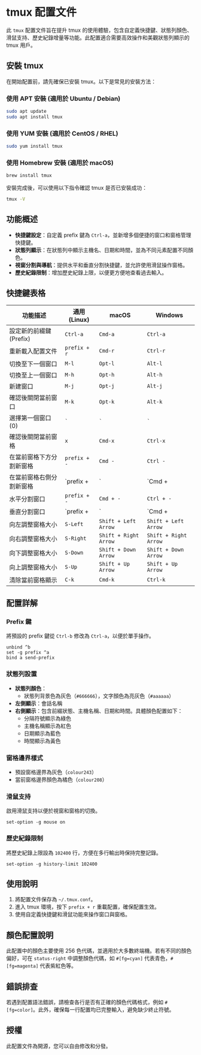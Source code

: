 
# tmux 配置文件

此 `tmux` 配置文件旨在提升 tmux 的使用體驗，包含自定義快捷鍵、狀態列顏色、滑鼠支持、歷史紀錄增量等功能。此配置適合需要高效操作和美觀狀態列顯示的 tmux 用戶。

## 安裝 tmux

在開始配置前，請先確保已安裝 tmux。以下是常見的安裝方法：

### 使用 APT 安裝 (適用於 Ubuntu / Debian)

```bash
sudo apt update
sudo apt install tmux
```

### 使用 YUM 安裝 (適用於 CentOS / RHEL)

```bash
sudo yum install tmux
```

### 使用 Homebrew 安裝 (適用於 macOS)

```bash
brew install tmux
```

安裝完成後，可以使用以下指令確認 tmux 是否已安裝成功：

```bash
tmux -V
```

## 功能概述

- **快捷鍵設定**：自定義 prefix 鍵為 `Ctrl-a`，並新增多個便捷的窗口和窗格管理快捷鍵。
- **狀態列顯示**：在狀態列中顯示主機名、日期和時間，並為不同元素配置不同顏色。
- **視窗分割與導航**：提供水平和垂直分割快捷鍵，並允許使用滑鼠操作窗格。
- **歷史紀錄限制**：增加歷史紀錄上限，以便更方便地查看過去輸入。

## 快捷鍵表格

| 功能描述                    | 通用 (Linux)          | macOS                         | Windows                        |
|-----------------------------|-----------------------|-------------------------------|--------------------------------|
| 設定新的前綴鍵 (Prefix)     | `Ctrl-a`             | `Cmd-a`                       | `Ctrl-a`                       |
| 重新載入配置文件            | `prefix + r`         | `Cmd-r`                       | `Ctrl-r`                       |
| 切換至下一個窗口            | `M-l`                | `Opt-l`                       | `Alt-l`                        |
| 切換至上一個窗口            | `M-h`                | `Opt-h`                       | `Alt-h`                        |
| 新建窗口                    | `M-j`                | `Opt-j`                       | `Alt-j`                        |
| 確認後關閉當前窗口          | `M-k`                | `Opt-k`                       | `Alt-k`                        |
| 選擇第一個窗口 (0)          | `` ` ``              | `` ` ``                       | `` ` ``                        |
| 確認後關閉當前窗格          | `x`                  | `Cmd-x`                       | `Ctrl-x`                       |
| 在當前窗格下方分割新窗格    | `prefix + -`         | `Cmd -`                       | `Ctrl -`                       |
| 在當前窗格右側分割新窗格    | `prefix + |`         | `Cmd + |`                     | `Ctrl + |`                     |
| 水平分割窗口                | `prefix + -`         | `Cmd + -`                     | `Ctrl + -`                     |
| 垂直分割窗口                | `prefix + |`         | `Cmd + |`                     | `Ctrl + |`                     |
| 向左調整窗格大小            | `S-Left`             | `Shift + Left Arrow`          | `Shift + Left Arrow`           |
| 向右調整窗格大小            | `S-Right`            | `Shift + Right Arrow`         | `Shift + Right Arrow`          |
| 向下調整窗格大小            | `S-Down`             | `Shift + Down Arrow`          | `Shift + Down Arrow`           |
| 向上調整窗格大小            | `S-Up`               | `Shift + Up Arrow`            | `Shift + Up Arrow`             |
| 清除當前窗格顯示            | `C-k`                | `Cmd-k`                       | `Ctrl-k`                       |

## 配置詳解

### Prefix 鍵

將預設的 prefix 鍵從 `Ctrl-b` 修改為 `Ctrl-a`，以便於單手操作。

```tmux
unbind ^b
set -g prefix ^a
bind a send-prefix
```

### 狀態列設置

- **狀態列顏色**：
  - 狀態列背景色為灰色（`#666666`），文字顏色為亮灰色（`#aaaaaa`）
- **左側顯示**：會話名稱
- **右側顯示**：包含前綴狀態、主機名稱、日期和時間。具體顏色配置如下：
  - 分隔符號顯示為綠色
  - 主機名稱顯示為紅色
  - 日期顯示為藍色
  - 時間顯示為黃色

### 窗格邊界樣式

- 預設窗格邊界為灰色（`colour243`）
- 當前窗格邊界顏色為橘色（`colour208`）

### 滑鼠支持

啟用滑鼠支持以便於視窗和窗格的切換。

```tmux
set-option -g mouse on
```

### 歷史紀錄限制

將歷史紀錄上限設為 `102400` 行，方便在多行輸出時保持完整記錄。

```tmux
set-option -g history-limit 102400
```

## 使用說明

1. 將配置文件保存為 `~/.tmux.conf`。
2. 進入 tmux 環境，按下 `prefix + r` 重載配置，確保配置生效。
3. 使用自定義快捷鍵和滑鼠功能來操作窗口與窗格。

## 顏色配置說明

此配置中的顏色主要使用 256 色代碼，並適用於大多數終端機。若有不同的顏色偏好，可在 `status-right` 中調整顏色代碼，如 `#[fg=cyan]` 代表青色，`#[fg=magenta]` 代表紫紅色等。

## 錯誤排查

若遇到配置語法錯誤，請檢查各行是否有正確的顏色代碼格式，例如 `#[fg=color]`。此外，確保每一行配置均已完整輸入，避免缺少終止符號。

## 授權

此配置文件為開源，您可以自由修改和分發。
